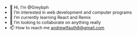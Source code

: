 - 👋 Hi, I’m @Greybph
- 👀 I’m interested in web development and computer programs
- 🌱 I’m currently learning React and Remix
- 💞️ I’m looking to collaborate on anything really
- 📫 How to reach me andrewlfauth8@gmail.com
<!---
Greybph/Greybph is a ✨ special ✨ repository because its `README.md` (this file) appears on your GitHub profile.
You can click the Preview link to take a look at your changes.
--->
